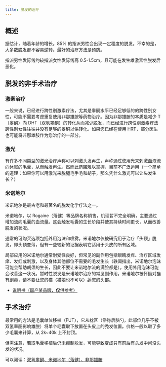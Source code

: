 ```yaml
---
title: 脱发的治疗
---
```


## 概述

据估计，随着年龄的增长，85% 的指派男性会出现一定程度的脱发。不幸的是，大多数脱发都不容易逆转，最好的治疗方法是预防。

指派男性发际线约较指派女性发际线高 0.5-1.5cm，且可能在发生雄激素性脱发后恶化。

## 脱发的非手术治疗

### 激素治疗

一般来说，已经进行跨性别激素疗法，尤其是睾酮水平已经足够低的的跨性别女性，可能不需要考虑重复使用非那雄胺等药物治疗。因为非那雄胺的本质是减少 T（睾酮）向 DHT（双氢睾酮）的转化从而减少脱发，而已经进行跨性别激素疗法跨性别女性往往并没有足够的睾酮以供转化。如果您已经在使用 HRT，部分医生也可能将非那雄胺作为您治疗的一部分。

### 激光

有许多不同类型的激光治疗声称可以刺激头发再生，声称通过使用光来刺激血液流向休眠的毛囊，从而触发再生。然而此范围难以掌握，目前不广泛运用（一个简单的道理：如果你可以用激光来脱腿毛手毛和胡子，那么凭什么激光可以让头发生长？）

### 米诺地尔

米诺地尔是最古老和最著名的脱发化学疗法之一。

米诺地尔，以 Rogaine（落健）等品牌名称销售，机理暂不完全明确，主要通过增加流向毛囊的血流量。这会触发毛囊的生长阶段并使其持续时间更长，从而改善脱发的状况。

通常的可购买选项包括外用泡沫和喷雾。米诺地尔仅被研究用于治疗「头顶」脱发，即头顶变薄，但有一些较新的证据表明它适用于头皮的所有区域。

局部应用的米诺地尔通常耐受性良好，但常见的副作用包括眼睛发痒、治疗区域发痒、发红或刺激，以及身体其他部位不需要的毛发生长（轶闻指出，米诺地尔泡沫可能会帮助胡须的生长，因此不要让米诺地尔流的满脸都是）。使用外用泡沫可能会改善这一状况。暂时性脱发是米诺地尔治疗的常见副作用。米诺地尔被怀疑对猫有剧毒，请不要让您的猫（猫娘也不可以）舔您的头部。

- [说明书（国产某品牌，**仅**供参考）](minoxidil.jpg)

## 手术治疗

最常用的方法是毛囊单位移植（FUT），它从枕区（俗称后脑勺，此部位几乎不被双氢睾酮影响雄脱）将单个毛囊取下放置在头皮上的秃发位置。价格一般以取了多少毛囊来计算，从 2k~40k 上不封顶。

但需注意，若取毛囊移植后仍未抑制脱发，可能导致变成只有前后有头发中间没头发的状况。

可以阅读：[双氢睾酮、米诺地尔（落健）、非那雄胺](https://ftm.wiki/archives/484)
